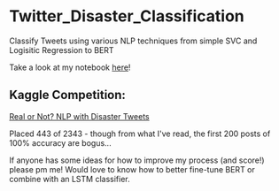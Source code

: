 # Twitter_Disaster_Classification
Classify Tweets using various NLP techniques from simple SVC and Logisitic Regression to BERT

Take a look at my notebook [here](https://github.com/ilanazim/Twitter_Disaster_Classification/blob/master/disaster_classification_colab.ipynb)!

## Kaggle Competition: 
[Real or Not? NLP with Disaster Tweets](https://www.kaggle.com/c/nlp-getting-started)

Placed 443 of 2343 - though from what I've read, the first 200 posts of 100% accuracy are bogus...

If anyone has some ideas for how to improve my process (and score!) please pm me! Would love to know how to better fine-tune BERT or combine with an LSTM classifier. 
